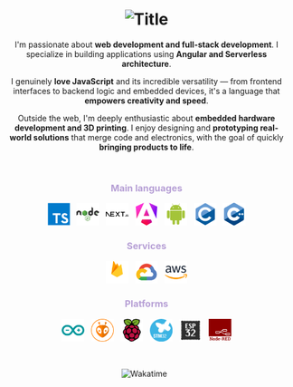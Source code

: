 <h1 align="center"><img src="https://readme-typing-svg.herokuapp.com?font=Roboto&pause=1000&color=F79829&weight=700&width=190&height=30&center=true&lines=Hi!+I'm+Capelinha+:D+;Welcome+to+my+git+:)" alt="Title"/></h1>

<p align="center">I'm passionate about <b>web development and full-stack development</b>. I specialize in building applications using <b>Angular and Serverless architecture</b>.</p>

<p align="center">I genuinely <b>love JavaScript</b> and its incredible versatility — from frontend interfaces to backend logic and embedded devices, it's a language that <b>empowers creativity and speed</b>.</p>

<p align="center">Outside the web, I'm deeply enthusiastic about <b>embedded hardware development and 3D printing</b>. I enjoy designing and <b>prototyping real-world solutions</b> that merge code and electronics, with the goal of quickly <b>bringing products to life</b>.</p></p>

&nbsp;

<h3 align="center" style="color:#B69FD5;">Main languages</h3>
<p align="center">
  <img src="https://raw.githubusercontent.com/devicons/devicon/master/icons/typescript/typescript-original.svg" alt="Typescript" width="40" height="40"/> &nbsp;
  <img src="https://raw.githubusercontent.com/devicons/devicon/master/icons/nodejs/nodejs-original-wordmark.svg" alt="Node.js" width="40" height="40"/> &nbsp;
  <img src="https://raw.githubusercontent.com/devicons/devicon/master/icons/nextjs/nextjs-original-wordmark.svg" alt="Next" width="40" height="40"/> &nbsp;
  <img src="https://raw.githubusercontent.com/devicons/devicon/master/icons/angular/angular-original.svg" alt="Angular" width="40" height="40"/> &nbsp;
  <img src="https://raw.githubusercontent.com/devicons/devicon/master/icons/android/android-original.svg" alt="Android" width="40" height="40"/> &nbsp;
  <img src="https://raw.githubusercontent.com/devicons/devicon/master/icons/c/c-original.svg" alt="C" width="40" height="40"/></a>  &nbsp;
  <img src="https://raw.githubusercontent.com/devicons/devicon/master/icons/cplusplus/cplusplus-original.svg" alt="C" width="40" height="40"/></a>
</p>

<h3 align="center" style="color:#B69FD5;">Services</h3>
<p align="center">
  <img src="https://raw.githubusercontent.com/devicons/devicon/master/icons/firebase/firebase-original-wordmark.svg" alt="Firebase" width="40" height="40"/> &nbsp;
  <img src="https://raw.githubusercontent.com/devicons/devicon/master/icons/googlecloud/googlecloud-original.svg" alt="GCP" width="40" height="40"/> &nbsp;
  <img src="https://raw.githubusercontent.com/devicons/devicon/master/icons/amazonwebservices/amazonwebservices-original-wordmark.svg" alt="AWS" width="40" height="40"/>
</p>

<h3 align="center" style="color:#B69FD5;">Platforms</h3>
<p align="center">
  <img src="/icons/arduino.svg" alt="Arduino" width="40" height="40"/> &nbsp;
  <img src="/icons/platformio.svg" alt="PlatformIO" width="40" height="40"/> &nbsp;
  <img src="/icons/rasp.svg" alt="Raspberry" width="40" height="40"/> &nbsp;
  <img src="/icons/stm32.svg" alt="STM32" width="40" height="40"/> &nbsp;
  <img src="/icons/esp32.svg" alt="ESP32" width="40" height="40"/> &nbsp;
  <img src="/icons/nodered.svg" alt="NodeRED" width="40" height="40"/>
</p>

&nbsp;

<div align="center">
  <img src="https://github-readme-stats.vercel.app/api/wakatime?username=capelinha&layout=compact" alt="Wakatime"/> &nbsp;
</div>
